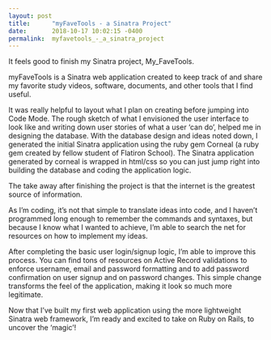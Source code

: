 ```yaml
---
layout: post
title:      "myFaveTools - a Sinatra Project"
date:       2018-10-17 10:02:15 -0400
permalink:  myfavetools_-_a_sinatra_project
---
```



It feels good to finish my Sinatra project, My_FaveTools.

myFaveTools is a Sinatra web application created to keep track of and share my favorite study videos, software, documents, and other tools that I find useful.

It was really helpful to layout what I plan on creating before jumping into Code Mode. The rough sketch of what I envisioned the user interface to look like and writing down user stories of what a user ‘can do’, helped me in designing the database. With the database design and ideas noted down, I generated the initial Sinatra application using the ruby gem Corneal (a ruby gem created by fellow student of Flatiron School). The Sinatra application generated by corneal is wrapped in html/css so you can just jump right into building the database and coding the application logic.

The take away after finishing the project is that the internet is the greatest source of information. 

As I’m coding, it’s not that simple to translate ideas into code, and I haven’t programmed long enough to remember the commands and syntaxes, but because I know what I wanted to achieve, I’m able to search the net for resources on how to implement my ideas. 

After completing the basic user login/signup logic, I’m able to improve this process. You can find tons of resources on Active Record validations to enforce username, email and password formatting and to add password confirmation on user signup and on password changes. This simple change transforms the feel of the application, making it look so much more legitimate.

Now that I’ve built my first web application using the more lightweight Sinatra web framework, I’m ready and excited to take on Ruby on Rails, to uncover the ‘magic’!

